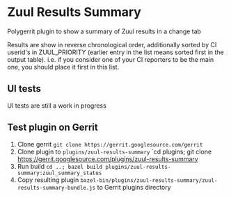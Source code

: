 # Zuul Results Summary

Polygerrit plugin to show a summary of Zuul results in a change tab

Results are show in reverse chronological order, additionally sorted
by CI userid's in ZUUL_PRIORITY (earlier entry in the list means
sorted first in the output table).  i.e. if you consider one of your
CI reporters to be the main one, you should place it first in this
list.

## UI tests

UI tests are still a work in progress

## Test plugin on Gerrit

1. Clone gerrit `git clone https://gerrit.googlesource.com/gerrit`
1. Clone plugin to `plugins/zuul-results-summary` `cd plugins; git clone https://gerrit.googlesource.com/plugins/zuul-results-summary
1. Run build `cd ..; bazel build plugins/zuul-results-summary:zuul_summary_status`
1. Copy resulting plugin `bazel-bin/plugins/zuul-results-summary/zuul-results-summary-bundle.js` to Gerrit plugins directory

